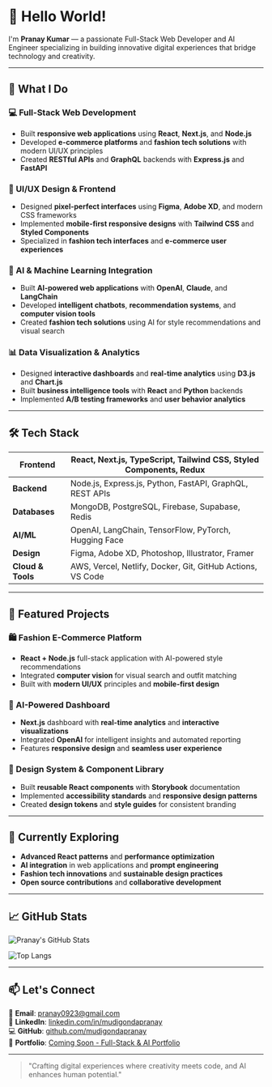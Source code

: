 # 👋 Hello World!
I'm **Pranay Kumar** — a passionate Full-Stack Web Developer and AI Engineer specializing in building innovative digital experiences that bridge technology and creativity.

---

## 🚀 What I Do

### 💻 Full-Stack Web Development
- Built **responsive web applications** using **React**, **Next.js**, and **Node.js**
- Developed **e-commerce platforms** and **fashion tech solutions** with modern UI/UX principles
- Created **RESTful APIs** and **GraphQL** backends with **Express.js** and **FastAPI**

### 🎨 UI/UX Design & Frontend
- Designed **pixel-perfect interfaces** using **Figma**, **Adobe XD**, and modern CSS frameworks
- Implemented **mobile-first responsive designs** with **Tailwind CSS** and **Styled Components**
- Specialized in **fashion tech interfaces** and **e-commerce user experiences**

### 🤖 AI & Machine Learning Integration
- Built **AI-powered web applications** with **OpenAI**, **Claude**, and **LangChain**
- Developed **intelligent chatbots**, **recommendation systems**, and **computer vision tools**
- Created **fashion tech solutions** using AI for style recommendations and visual search

### 📊 Data Visualization & Analytics
- Designed **interactive dashboards** and **real-time analytics** using **D3.js** and **Chart.js**
- Built **business intelligence tools** with **React** and **Python** backends
- Implemented **A/B testing frameworks** and **user behavior analytics**

---

## 🛠️ Tech Stack

| **Frontend**    | React, Next.js, TypeScript, Tailwind CSS, Styled Components, Redux |
|-----------------|----------------------------------------------------------------------|
| **Backend**     | Node.js, Express.js, Python, FastAPI, GraphQL, REST APIs          |
| **Databases**   | MongoDB, PostgreSQL, Firebase, Supabase, Redis                     |
| **AI/ML**       | OpenAI, LangChain, TensorFlow, PyTorch, Hugging Face               |
| **Design**      | Figma, Adobe XD, Photoshop, Illustrator, Framer                    |
| **Cloud & Tools** | AWS, Vercel, Netlify, Docker, Git, GitHub Actions, VS Code       |

---

## 🌟 Featured Projects

### 🛍️ Fashion E-Commerce Platform
- **React + Node.js** full-stack application with AI-powered style recommendations
- Integrated **computer vision** for visual search and outfit matching
- Built with **modern UI/UX** principles and **mobile-first design**

### 🤖 AI-Powered Dashboard
- **Next.js** dashboard with **real-time analytics** and **interactive visualizations**
- Integrated **OpenAI** for intelligent insights and automated reporting
- Features **responsive design** and **seamless user experience**

### 🎨 Design System & Component Library
- Built **reusable React components** with **Storybook** documentation
- Implemented **accessibility standards** and **responsive design patterns**
- Created **design tokens** and **style guides** for consistent branding

---

## 🌱 Currently Exploring

- **Advanced React patterns** and **performance optimization**
- **AI integration** in web applications and **prompt engineering**
- **Fashion tech innovations** and **sustainable design practices**
- **Open source contributions** and **collaborative development**

---

## 📈 GitHub Stats

![Pranay's GitHub Stats](https://github-readme-stats.vercel.app/api?username=mudigondapranay&show_icons=true&theme=react&hide_border=true)
  
![Top Langs](https://github-readme-stats.vercel.app/api/top-langs/?username=mudigondapranay&layout=compact&theme=react&hide_border=true)

---

## 📫 Let's Connect

📧 **Email**: [pranay0923@gmail.com](mailto:pranay0923@gmail.com)  
🔗 **LinkedIn**: [linkedin.com/in/mudigondapranay](https://www.linkedin.com/in/mudigondapranay)  
💻 **GitHub**: [github.com/mudigondapranay](https://github.com/mudigondapranay)  
🎨 **Portfolio**: [Coming Soon - Full-Stack & AI Portfolio](https://mudigondapranay.dev)

---

> "Crafting digital experiences where creativity meets code, and AI enhances human potential."
